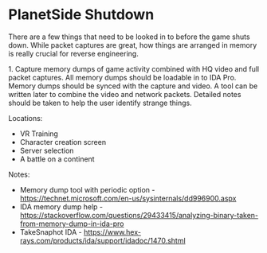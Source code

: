 # PlanetSide Shutdown

There are a few things that need to be looked in to before the game shuts down.
While packet captures are great, how things are arranged in memory is really
crucial for reverse engineering.

1\. Capture memory dumps of game activity combined with HQ video and full packet
captures. All memory dumps should be loadable in to IDA Pro. Memory dumps should
be synced with the capture and video. A tool can be written later to combine the
video and network packets. Detailed notes should be taken to help the user
identify strange things.

Locations:

- VR Training
- Character creation screen
- Server selection
- A battle on a continent

Notes:

- Memory dump tool with periodic option -
  <https://technet.microsoft.com/en-us/sysinternals/dd996900.aspx>
- IDA memory dump help -
  <https://stackoverflow.com/questions/29433415/analyzing-binary-taken-from-memory-dump-in-ida-pro>
- TakeSnaphot IDA -
  <https://www.hex-rays.com/products/ida/support/idadoc/1470.shtml>
